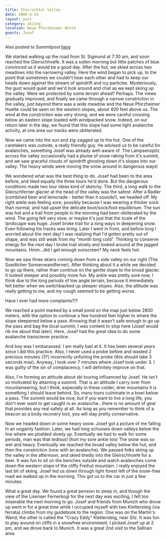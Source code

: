 ```yaml
---
title: Gleirschtal Valley
date: 2006-4-14
layout: post
category: skiing
location: Neue Pforzheimer Hütte
guests: Josef
---
```


Also posted to Summitpost [here](https://www.summitpost.org/a-gleirschtal-ski-tour/189028)

We started walking up the road from St. Sigmund at 7:30 am, and soon reached the
Gleirschhoefe. It was a sullen morning but little patches of blue convinced us
it would be a good day. After the hut, we skied across two meadows into the
narrowing valley. Here the wind began to pick up, to the point that sometimes we
couldn't hear each other and had to keep our heads down against the stream of
spindrift and icy particles. Mysteriously, the gust would quiet and we'd look
around and chat as we kept skiing up the valley. Were we protected by some
terrain ahead? Perhaps. The views gradually improved, and finally we came
through a narrow constriction in the valley, just beyond there was a wide meadow
and the Neue Pforzheimer Huette could be seen on the western slopes, about 400
feet above us. The wind at the constriction was very strong, and we were careful
crossing below an eastern slope loaded with windpacked snow. Indeed, on our
return later in the day, we found that this slope had some light avalanche
activity, at one area our tracks were obliterated.


Now we came into the sun and zig-zagged up to the hut. One of the caretakers was
outside, a really friendly guy. He advised us to be careful for avalanches,
something Josef was already well-aware of. The Lampsenspitz across the valley
occasionally had a plume of snow raking from it's summit, and we saw graceful
clouds of spindrift ghosting down it's slopes into our valley. The heavy winds
were moving the snow around in dangerous ways!


We wondered what was the best thing to do. Josef had been to the area before,
and liked equally the three tours he'd done. But the dangerous conditions made
two tour ideas kind of sketchy. The third, a long walk to the Gleirschferner
glacier at the head of the valley was the safest. After a Radler (combined beer
and lemonade - better than it sounds!), we headed off. My right ankle was
feeling sore, possibly because I was wearing a thicker sock than normal, and had
upset the delicate boot/sock/foot equilibrium. The sun was hot and a trail from
people in the morning had been obliterated by the wind. The going felt very
slow, or maybe it's just that the scale of the landscape was huge. Josef broke
trail for a long ways in deepening snow. Even following his tracks was
tiring. Later I went in front, and before long I worried about the next day! I
was realizing that I'd gotten pretty out of shape, and was still weak from my
"month long cold". Thinking to conserve energy for the next day I broke trail
slowly and looked around at the jagged mountains. Hmm...did I get enough
sunscreen? My neck feels hot.


Now we saw three skiers coming down from a side valley on our right (The
Suedlicher Sonnenwandferner). After thinking about it a while we decided to go
up there, rather than continue on the gentle slope to the broad glacier. It
looked steeper and possibly more fun. My ankle was pretty sore now, I think due
to the long periods of low angle terrain, because it immediately felt better
when we switchbacked up steeper slopes. Also, the altitude was really getting to
me, and my cough seemed to be getting worse.


Have I ever had more complaints?!?


We reached a point marked by a small pond on the map just below 2800 meters,
with the option to continue a few hundred feet higher to where the slope
steepened below a pass. Knowing that it wasn't safe enough to go up the pass and
bag the local summit, I was content to stop here (Josef would rib me about that
later). Here, Josef had the great idea to do some avalanche transciever
practice.


And boy was I embarassed. I am really bad at it. It has been several years since
I did this practice. Also, I never used a probe before and wasted 2 precious
minutes (3?) incorrectly unfurling the probe (this should take 3 seconds
max). Anyway, I took over 7 minutes where Josef took under 3. I was guilty of
the sin of complacency. I will definitely improve on that.


Also, I'm forming an attitude about ski touring influenced by Josef. He isn't so
motivated by attaining a summit. That is an attitude I carry over from
mountaineering, but I think, especially in these colder, drier mountains it is
something I should leave behind. So, many tours culminate in a bowl below a
pass. The summit would be nice, but if you want to live a long life, you don't
ever want to get caught in an avalanche...there is no amount of gear that
provides any real safety at all. As long as you remember to think of a beacon as
a body recovery tool, you will stay pretty conservative.


Now we headed down in some heavy snow. Josef got a picture of me falling in an
ungainly fashion. Later, we had long schusses down valleys below the line where
we plodded slowly up. Eventually we had to walk for some periods, man was that
tedious! (hurt my sore ankle too) The snow was so wet and heavy. Eventually we
reached the broad valley below the hut, and then the constriction (now with an
avalanche). We passed folks skiing up the valley in the afternoon, and skied
tiredly into the Gleirschhoefe for a beer. It was fun to sit on the benches
outside and watch avalanches come down the western slope of the cliffy Freihut
mountain. I really enjoyed the last bit of skiing. Josef led us down through
light forest left of the snow-free road we walked up in the morning. This got us
to the car in just a few minutes.


What a great day. We found a great pension to sleep in, and though the view of
the Lisenser Fernerkogl for the next day was exciting, I felt too miserable the
next morning to go. Josef and friends from Munich who drove up went in for a
great time while I occupied myself with two Klettersteig (via ferrata) climbs
from my guidebook to the region. One was on the Martin's Wand, the other is
called the "Crazy Eddy" Klettersteig, near Silz. It was fun to play around on
cliffs in a snowfree environment. I picked Josef up at 2 pm, and we drove back
to Munich. It was a great 2nd visit to the Sellrain area.

